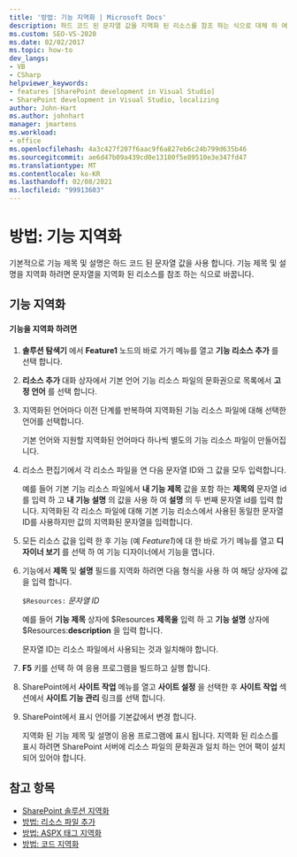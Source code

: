 ```yaml
---
title: '방법: 기능 지역화 | Microsoft Docs'
description: 하드 코드 된 문자열 값을 지역화 된 리소스를 참조 하는 식으로 대체 하 여 SharePoint의 기능 제목 및 설명을 지역화 하는 방법에 대해 알아봅니다.
ms.custom: SEO-VS-2020
ms.date: 02/02/2017
ms.topic: how-to
dev_langs:
- VB
- CSharp
helpviewer_keywords:
- features [SharePoint development in Visual Studio]
- SharePoint development in Visual Studio, localizing
author: John-Hart
ms.author: johnhart
manager: jmartens
ms.workload:
- office
ms.openlocfilehash: 4a3c427f207f6aac9f6a827eb6c24b799d635b46
ms.sourcegitcommit: ae6d47b09a439cd0e13180f5e89510e3e347fd47
ms.translationtype: MT
ms.contentlocale: ko-KR
ms.lasthandoff: 02/08/2021
ms.locfileid: "99913603"
---
```

# <a name="how-to-localize-a-feature"></a>방법: 기능 지역화
  기본적으로 기능 제목 및 설명은 하드 코드 된 문자열 값을 사용 합니다. 기능 제목 및 설명을 지역화 하려면 문자열을 지역화 된 리소스를 참조 하는 식으로 바꿉니다.

## <a name="localize-a-feature"></a>기능 지역화

#### <a name="to-localize-a-feature"></a>기능을 지역화 하려면

1. **솔루션 탐색기** 에서 **Feature1** 노드의 바로 가기 메뉴를 열고 **기능 리소스 추가** 를 선택 합니다.

2. **리소스 추가** 대화 상자에서 기본 언어 기능 리소스 파일의 문화권으로 목록에서 **고정 언어** 를 선택 합니다.

3. 지역화된 언어마다 이전 단계를 반복하여 지역화된 기능 리소스 파일에 대해 선택한 언어를 선택합니다.

     기본 언어와 지원할 지역화된 언어마다 하나씩 별도의 기능 리소스 파일이 만들어집니다.

4. 리소스 편집기에서 각 리소스 파일을 연 다음 문자열 ID와 그 값을 모두 입력합니다.

     예를 들어 기본 기능 리소스 파일에서 **내 기능 제목** 값을 포함 하는 **제목의** 문자열 id를 입력 하 고 **내 기능 설명** 의 값을 사용 하 여 **설명** 의 두 번째 문자열 id를 입력 합니다. 지역화된 각 리소스 파일에 대해 기본 기능 리소스에서 사용된 동일한 문자열 ID를 사용하지만 값의 지역화된 문자열을 입력합니다.

5. 모든 리소스 값을 입력 한 후 기능 (예 *Feature1*)에 대 한 바로 가기 메뉴를 열고 **디자이너 보기** 를 선택 하 여 기능 디자이너에서 기능을 엽니다.

6. 기능에서 **제목** 및 **설명** 필드를 지역화 하려면 다음 형식을 사용 하 여 해당 상자에 값을 입력 합니다.

     `$Resources:` *문자열 ID*

     예를 들어 **기능 제목** 상자에 $Resources **제목을** 입력 하 고 **기능 설명** 상자에 $Resources:**description** 을 입력 합니다.

     문자열 ID는 리소스 파일에서 사용되는 것과 일치해야 합니다.

7. **F5** 키를 선택 하 여 응용 프로그램을 빌드하고 실행 합니다.

8. SharePoint에서 **사이트 작업** 메뉴를 열고 **사이트 설정** 을 선택한 후 **사이트 작업** 섹션에서 **사이트 기능 관리** 링크를 선택 합니다.

9. SharePoint에서 표시 언어를 기본값에서 변경 합니다.

     지역화 된 기능 제목 및 설명이 응용 프로그램에 표시 됩니다. 지역화 된 리소스를 표시 하려면 SharePoint 서버에 리소스 파일의 문화권과 일치 하는 언어 팩이 설치 되어 있어야 합니다.

## <a name="see-also"></a>참고 항목
- [SharePoint 솔루션 지역화](../sharepoint/localizing-sharepoint-solutions.md)
- [방법: 리소스 파일 추가](../sharepoint/how-to-add-a-resource-file.md)
- [방법: ASPX 태그 지역화](../sharepoint/how-to-localize-aspx-markup.md)
- [방법: 코드 지역화](../sharepoint/how-to-localize-code.md)
